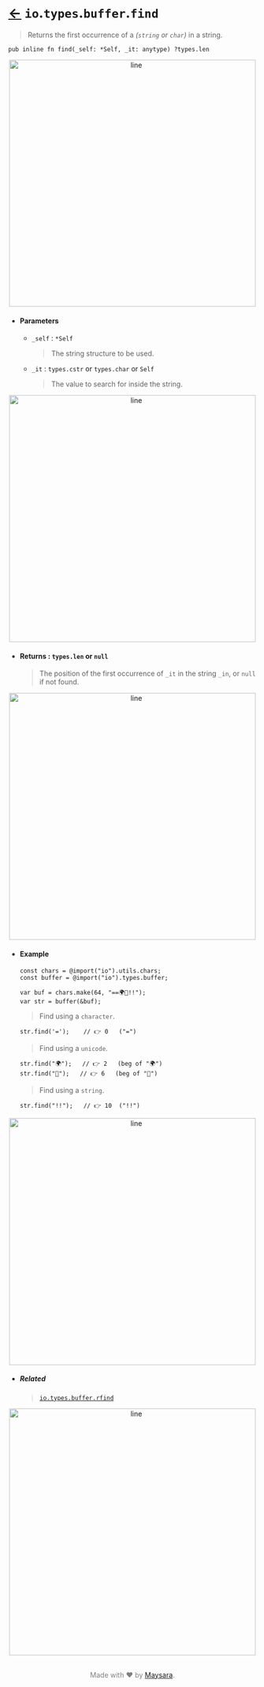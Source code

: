 # [←](../readme.md) `io`.`types`.`buffer`.`find`

> Returns the first occurrence of a _(`string` or `char`)_ in a string.

```zig
pub inline fn find(_self: *Self, _it: anytype) ?types.len
```


<div align="center">
<img src="https://raw.githubusercontent.com/Super-ZIG/io/refs/heads/main/docs/dist/img/md/line.png" alt="line" style="width:500px;"/>
</div>

- #### Parameters

    - `_self` : `*Self`

        > The string structure to be used.

    - `_it` : `types.cstr` or `types.char` or `Self`

        > The value to search for inside the string.


<div align="center">
<img src="https://raw.githubusercontent.com/Super-ZIG/io/refs/heads/main/docs/dist/img/md/line.png" alt="line" style="width:500px;"/>
</div>

- #### Returns : `types.len` or `null`

    > The position of the first occurrence of `_it` in the string `_in`, or `null` if not found.

<div align="center">
<img src="https://raw.githubusercontent.com/Super-ZIG/io/refs/heads/main/docs/dist/img/md/line.png" alt="line" style="width:500px;"/>
</div>

- #### Example

    ```zig
    const chars = @import("io").utils.chars;
    const buffer = @import("io").types.buffer;
    ```

    ```zig
    var buf = chars.make(64, "==🌍🌟!!");
    var str = buffer(&buf);
    ```

    > Find using a `character`.

    ```zig
    str.find('=');    // 👉 0   ("=")
    ```

    > Find using a `unicode`.

    ```zig
    str.find("🌍");   // 👉 2   (beg of "🌍")
    str.find("🌟");   // 👉 6   (beg of "🌟")
    ```

    > Find using a `string`.

    ```zig
    str.find("!!");   // 👉 10  ("!!")
    ```

<div align="center">
<img src="https://raw.githubusercontent.com/Super-ZIG/io/refs/heads/main/docs/dist/img/md/line.png" alt="line" style="width:500px;"/>
</div>

- ##### Related

  > [`io.types.buffer.rfind`](./rfind.md)

<div align="center">
<img src="https://raw.githubusercontent.com/Super-ZIG/io/refs/heads/main/docs/dist/img/md/line.png" alt="line" style="width:500px;"/>
</div>

<p align="center" style="color:grey;"><br />Made with ❤️ by <a href="http://github.com/maysara-elshewehy" target="blank">Maysara</a>.</p>